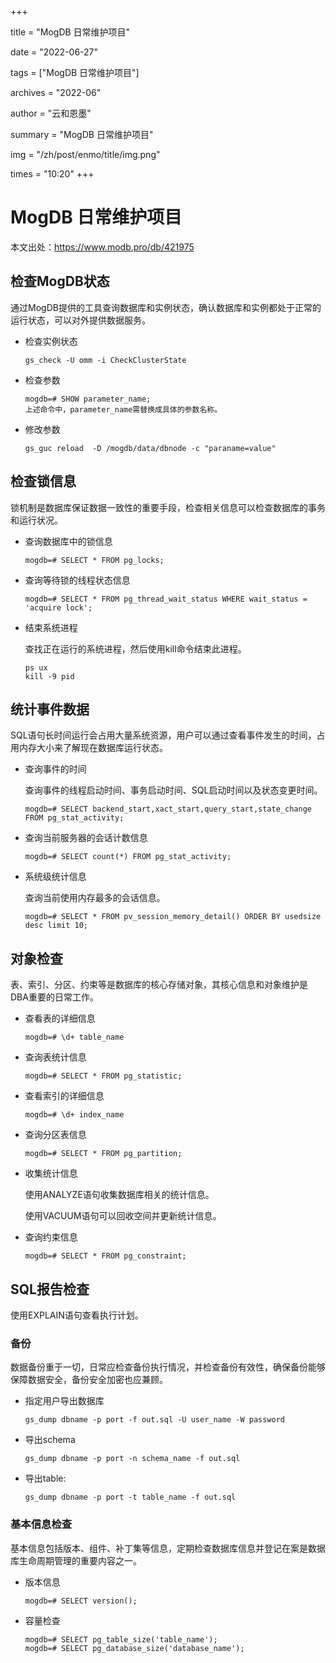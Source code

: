 +++

title = "MogDB 日常维护项目" 

date = "2022-06-27" 

tags = ["MogDB 日常维护项目"] 

archives = "2022-06" 

author = "云和恩墨" 

summary = "MogDB 日常维护项目"

img = "/zh/post/enmo/title/img.png" 

times = "10:20"
+++

# MogDB 日常维护项目

本文出处：https://www.modb.pro/db/421975

## 检查MogDB状态

通过MogDB提供的工具查询数据库和实例状态，确认数据库和实例都处于正常的运行状态，可以对外提供数据服务。

- 检查实例状态

  ```
  gs_check -U omm -i CheckClusterState
  ```

- 检查参数

  ```
  mogdb=# SHOW parameter_name;
  上述命令中，parameter_name需替换成具体的参数名称。
  ```

- 修改参数

  ```
  gs_guc reload  -D /mogdb/data/dbnode -c "paraname=value"
  ```

## 检查锁信息

锁机制是数据库保证数据一致性的重要手段，检查相关信息可以检查数据库的事务和运行状况。

- 查询数据库中的锁信息

  ```
  mogdb=# SELECT * FROM pg_locks;
  ```

- 查询等待锁的线程状态信息

  ```
  mogdb=# SELECT * FROM pg_thread_wait_status WHERE wait_status = 'acquire lock';
  ```

- 结束系统进程

  查找正在运行的系统进程，然后使用kill命令结束此进程。

  ```
  ps ux
  kill -9 pid
  ```

## 统计事件数据

SQL语句长时间运行会占用大量系统资源，用户可以通过查看事件发生的时间，占用内存大小来了解现在数据库运行状态。

- 查询事件的时间

  查询事件的线程启动时间、事务启动时间、SQL启动时间以及状态变更时间。

  ```
  mogdb=# SELECT backend_start,xact_start,query_start,state_change FROM pg_stat_activity;
  ```

- 查询当前服务器的会话计数信息

  ```
  mogdb=# SELECT count(*) FROM pg_stat_activity;
  ```

- 系统级统计信息

  查询当前使用内存最多的会话信息。

  ```
  mogdb=# SELECT * FROM pv_session_memory_detail() ORDER BY usedsize desc limit 10;
  ```

## 对象检查

表、索引、分区、约束等是数据库的核心存储对象，其核心信息和对象维护是DBA重要的日常工作。

- 查看表的详细信息

  ```
  mogdb=# \d+ table_name
  ```

- 查询表统计信息

  ```
  mogdb=# SELECT * FROM pg_statistic;
  ```

- 查看索引的详细信息

  ```
  mogdb=# \d+ index_name
  ```

- 查询分区表信息

  ```
  mogdb=# SELECT * FROM pg_partition;
  ```

- 收集统计信息

  使用ANALYZE语句收集数据库相关的统计信息。

  使用VACUUM语句可以回收空间并更新统计信息。

- 查询约束信息

  ```
  mogdb=# SELECT * FROM pg_constraint;
  ```

## SQL报告检查

使用EXPLAIN语句查看执行计划。

### 备份

数据备份重于一切，日常应检查备份执行情况，并检查备份有效性，确保备份能够保障数据安全，备份安全加密也应兼顾。

- 指定用户导出数据库

  ```
  gs_dump dbname -p port -f out.sql -U user_name -W password
  ```

- 导出schema

  ```
  gs_dump dbname -p port -n schema_name -f out.sql
  ```

- 导出table:

  ```
  gs_dump dbname -p port -t table_name -f out.sql
  ```

### 基本信息检查

基本信息包括版本、组件、补丁集等信息，定期检查数据库信息并登记在案是数据库生命周期管理的重要内容之一。

- 版本信息

  ```
  mogdb=# SELECT version();
  ```

- 容量检查

  ```
  mogdb=# SELECT pg_table_size('table_name');
  mogdb=# SELECT pg_database_size('database_name');
  ```
